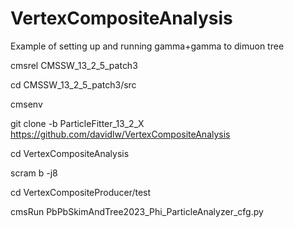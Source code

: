 # VertexCompositeAnalysis

Example of setting up and running gamma+gamma to dimuon tree

cmsrel CMSSW_13_2_5_patch3

cd CMSSW_13_2_5_patch3/src

cmsenv

git clone -b ParticleFitter_13_2_X https://github.com/davidlw/VertexCompositeAnalysis

cd VertexCompositeAnalysis

scram b -j8

cd VertexCompositeProducer/test

cmsRun PbPbSkimAndTree2023_Phi_ParticleAnalyzer_cfg.py
